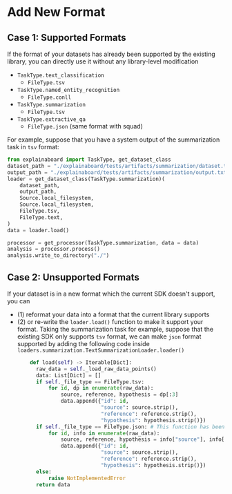 # Add New Format


## Case 1: Supported Formats
If the format of your datasets has already been supported
by the existing library, you can directly use it without
any library-level modification

* `TaskType.text_classification`
  * `FileType.tsv`
* `TaskType.named_entity_recognition`
  * `FileType.conll`
* `TaskType.summarization`
  * `FileType.tsv`
* `TaskType.extractive_qa`
  * `FileType.json` (same format with squad)
  

For example, suppose that you have a system output of the summarization task
in `tsv` format:

```python
from explainaboard import TaskType, get_dataset_class
dataset_path = "./explainaboard/tests/artifacts/summarization/dataset.tsv"
output_path = "./explainaboard/tests/artifacts/summarization/output.txt"
loader = get_dataset_class(TaskType.summarization)(
    dataset_path,
    output_path,
    Source.local_filesystem,
    Source.local_filesystem,
    FileType.tsv,
    FileType.text,
)
data = loader.load()

processor = get_processor(TaskType.summarization, data = data)
analysis = processor.process()
analysis.write_to_directory("./")
```


## Case 2: Unsupported Formats
If your dataset is in a new format which the current SDK doesn't support, you can
* (1) reformat your data into a format that the current library supports
* (2) or re-write the `loader.load()` function to make it 
  support your format.
  Taking the summarization task for example, suppose that the existing SDK only supports
  `tsv` format, we can make `json` format supported by adding the following code inside
  `loaders.summarization.TextSummarizationLoader.loader()`
  ```python
      def load(self) -> Iterable[Dict]:
        raw_data = self._load_raw_data_points()
        data: List[Dict] = []
        if self._file_type == FileType.tsv:
            for id, dp in enumerate(raw_data):
                source, reference, hypothesis = dp[:3]
                data.append({"id": id,
                             "source": source.strip(),
                             "reference": reference.strip(),
                             "hypothesis": hypothesis.strip()})
        if self._file_type == FileType.json: # This function has been unittested
            for id, info in enumerate(raw_data):
                source, reference, hypothesis = info["source"], info["references"], info["hypothesis"]
                data.append({"id": id,
                             "source": source.strip(),
                             "reference": reference.strip(),
                             "hypothesis": hypothesis.strip()})
        else:
            raise NotImplementedError
        return data
  ```
  
